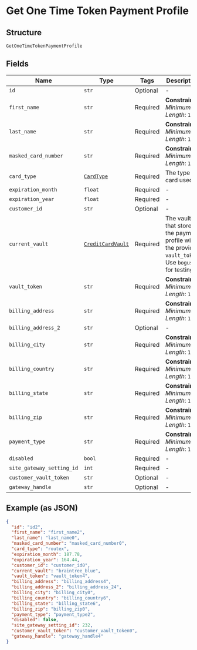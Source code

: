 
# Get One Time Token Payment Profile

## Structure

`GetOneTimeTokenPaymentProfile`

## Fields

| Name | Type | Tags | Description |
|  --- | --- | --- | --- |
| `id` | `str` | Optional | - |
| `first_name` | `str` | Required | **Constraints**: *Minimum Length*: `1` |
| `last_name` | `str` | Required | **Constraints**: *Minimum Length*: `1` |
| `masked_card_number` | `str` | Required | **Constraints**: *Minimum Length*: `1` |
| `card_type` | [`CardType`](../../doc/models/card-type.md) | Required | The type of card used. |
| `expiration_month` | `float` | Required | - |
| `expiration_year` | `float` | Required | - |
| `customer_id` | `str` | Optional | - |
| `current_vault` | [`CreditCardVault`](../../doc/models/credit-card-vault.md) | Required | The vault that stores the payment profile with the provided `vault_token`. Use `bogus` for testing. |
| `vault_token` | `str` | Required | **Constraints**: *Minimum Length*: `1` |
| `billing_address` | `str` | Required | **Constraints**: *Minimum Length*: `1` |
| `billing_address_2` | `str` | Optional | - |
| `billing_city` | `str` | Required | **Constraints**: *Minimum Length*: `1` |
| `billing_country` | `str` | Required | **Constraints**: *Minimum Length*: `1` |
| `billing_state` | `str` | Required | **Constraints**: *Minimum Length*: `1` |
| `billing_zip` | `str` | Required | **Constraints**: *Minimum Length*: `1` |
| `payment_type` | `str` | Required | **Constraints**: *Minimum Length*: `1` |
| `disabled` | `bool` | Required | - |
| `site_gateway_setting_id` | `int` | Required | - |
| `customer_vault_token` | `str` | Optional | - |
| `gateway_handle` | `str` | Optional | - |

## Example (as JSON)

```json
{
  "id": "id2",
  "first_name": "first_name2",
  "last_name": "last_name0",
  "masked_card_number": "masked_card_number0",
  "card_type": "routex",
  "expiration_month": 187.78,
  "expiration_year": 164.44,
  "customer_id": "customer_id0",
  "current_vault": "braintree_blue",
  "vault_token": "vault_token4",
  "billing_address": "billing_address4",
  "billing_address_2": "billing_address_24",
  "billing_city": "billing_city0",
  "billing_country": "billing_country6",
  "billing_state": "billing_state6",
  "billing_zip": "billing_zip0",
  "payment_type": "payment_type2",
  "disabled": false,
  "site_gateway_setting_id": 232,
  "customer_vault_token": "customer_vault_token0",
  "gateway_handle": "gateway_handle4"
}
```

